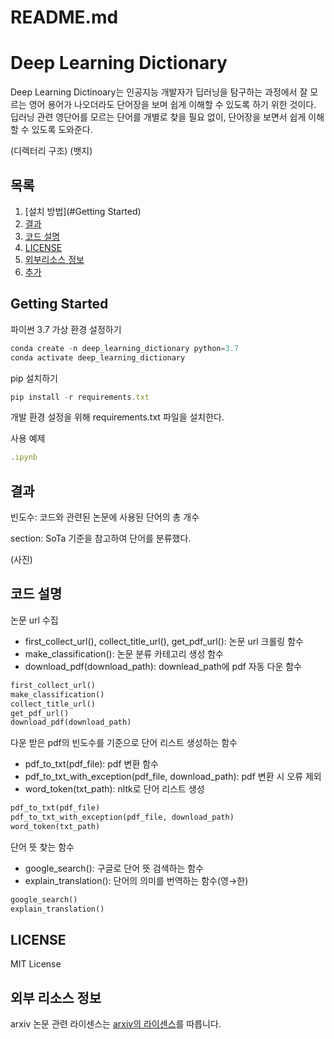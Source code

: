 # README.md

# Deep Learning Dictionary


Deep Learning Dictinoary는 인공지능 개발자가 딥러닝을 탐구하는 과정에서 잘 모르는 영어 용어가 나오더라도 단어장을 보며 쉽게 이해할 수 있도록 하기 위한 것이다. 딥러닝 관련 영단어를 모르는 단어를 개별로 찾을 필요 없이, 단어장을 보면서 쉽게 이해할 수 있도록 도와준다.

(디렉터리 구조)
(뱃지)

## 목록

1. [설치 방법](#Getting Started)
2. [결과](https://www.notion.so/README-md-a2b652d2addc4b2082df64ae2b6fb270)
3. [코드 설명](https://www.notion.so/README-md-a2b652d2addc4b2082df64ae2b6fb270)
4. [LICENSE](https://www.notion.so/README-md-a2b652d2addc4b2082df64ae2b6fb270)
5. [외부리소스 정보](https://www.notion.so/README-md-a2b652d2addc4b2082df64ae2b6fb270)
6. [추가](https://www.notion.so/README-md-a2b652d2addc4b2082df64ae2b6fb270)

## Getting Started

파이썬 3.7 가상 환경 설정하기

```jsx
conda create -n deep_learning_dictionary python=3.7
conda activate deep_learning_dictionary
```

pip 설치하기

```jsx
pip install -r requirements.txt
```

개발 환경 설정을 위해 requirements.txt 파일을 설치한다.

사용 예제

```jsx
.ipynb
```

## 결과


빈도수: 코드와 관련된 논문에 사용된 단어의 총 개수

section: SoTa 기준을 참고하여 단어를 분류했다.

(사진)

## 코드 설명



논문 url 수집

- first_collect_url(), collect_title_url(), get_pdf_url(): 논문 url 크롤링 함수
- make_classification(): 논문 분류 카테고리 생성 함수
- download_pdf(download_path): downlead_path에 pdf 자동 다운  함수

```python
first_collect_url()
make_classification()
collect_title_url()
get_pdf_url()
download_pdf(download_path)
```


다운 받은 pdf의 빈도수를 기준으로 단어 리스트 생성하는 함수

- pdf_to_txt(pdf_file): pdf 변환 함수
- pdf_to_txt_with_exception(pdf_file, download_path): pdf 변환 시 오류 제외
- word_token(txt_path): nltk로 단어 리스트 생성

```python
pdf_to_txt(pdf_file)
pdf_to_txt_with_exception(pdf_file, download_path)
word_token(txt_path)
```


단어 뜻 찾는 함수

- google_search(): 구글로 단어 뜻 검색하는 함수
- explain_translation(): 단어의 의미를 번역하는 함수(영→한)

```python
google_search()
explain_translation()
```

## LICENSE

MIT License

## 외부 리소스 정보

arxiv 논문 관련 라이센스는 [arxiv의 라이센스](https://export.arxiv.org/help/license)를 따릅니다.
